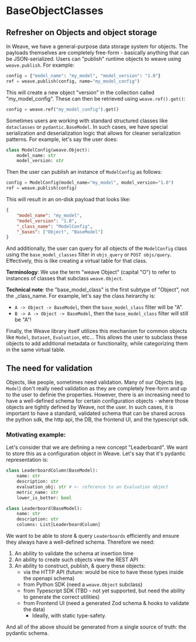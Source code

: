 # BaseObjectClasses

## Refresher on Objects and object storage

In Weave, we have a general-purpose data storage system for objects.
The payloads themselves are completely free-form - basically anything that can be JSON-serialized.
Users can "publish" runtime objects to weave using `weave.publish`.
For example:

```python
config = {"model_name": "my_model", "model_version": "1.0"}
ref = weave.publish(config, name="my_model_config")
```

This will create a new object "version" in the collection called "my_model_config".
These can then be retrieved using `weave.ref().get()`:

```python
config = weave.ref("my_model_config").get()
```

Sometimes users are working with standard structured classes like `dataclasses` or `pydantic.BaseModel`. 
In such cases, we have special serialization and deserialization logic that allows for cleaner serialization patterns.
For example, let's say the user does:

```python
class ModelConfig(weave.Object):
    model_name: str
    model_version: str
```

Then the user can publish an instance of `ModelConfig` as follows:

```python
config = ModelConfig(model_name="my_model", model_version="1.0")
ref = weave.publish(config)
```

This will result in an on-disk payload that looks like:

```json
{
    "model_name": "my_model",
    "model_version": "1.0",
    "_class_name": "ModelConfig",
    "_bases": ["Object", "BaseModel"]
}
```

And additionally, the user can query for all objects of the `ModelConfig` class using the `base_model_classes` filter in `objs_query` or `POST objs/query`.
Effectively, this is like creating a virtual table for that class.

**Terminology**: We use the term "weave Object" (capital "O") to refer to instances of classes that subclass `weave.Object`.

**Technical note**: the "base_model_class" is the first subtype of "Object", not the _class_name. 
For example, let's say the class heirarchy is:
* `A -> Object -> BaseModel`, then the `base_model_class` filter will be "A".
* `B -> A -> Object -> BaseModel`, then the `base_model_class` filter will still be "A"!

Finally, the Weave library itself utilizes this mechanism for common objects like `Model`, `Dataset`, `Evaluation`, etc...
This allows the user to subclass these objects to add additional metadata or functionality, while categorizing them in the same virtual table.

## The need for validation
Objects, like people, sometimes need validation. Many of our Objects (eg. `Model`) don't really need validation as they are completely free-form and up to the user to definie the properties.
However, there is an increasing need to have a well-defined schema for certain configuration objects - where those objects are tightly defined by Weave, not the user.
In such cases, it is important to have a standard, validated schema that can be shared across the python sdk, the http api, the DB, the frontend UI, and the typescript sdk.

### Motivating example:
Let's consider that we are defining a new concept "Leaderboard". We want to store this as a configuration object in Weave.
Let's say that it's pydantic representation is:

```python
class LeaderboardColumn(BaseModel):
    name: str
    description: str
    evaluation_obj: str # <- reference to an Evaluation object
    metric_name: str
    lower_is_better: bool

class Leaderboard(BaseModel):
    name: str
    description: str
    columns: List[LeaderboardColumn]
```

We want to be able to store & query `Leaderboards` efficiently and ensure they always have a well-defined schema. Therefore we need:
1. An ability to validate the schema at insertion time
2. An ability to create such objects view the REST API
3. An ability to construct, publish, & query these objects:
    * via the HTTP API (future: would be nice to have these types inside the openapi schema)
    * from Python SDK (need a `weave.Object` subclass)
    * from Typescript SDK (TBD - not yet supported, but need the ability to generate the correct utilities)
    * from Frontend UI (need a generated Zod schema & hooks to validate the data)
        * Ideally, with static type-safety.

And all of the above should be generated from a single source of truth: the pydantic schema.


